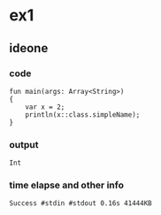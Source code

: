 # ex1
## ideone
### code
	fun main(args: Array<String>)
	{
		var x = 2;
		println(x::class.simpleName);
	}
### output  
    Int
### time elapse and other info
	
 	Success #stdin #stdout 0.16s 41444KB
